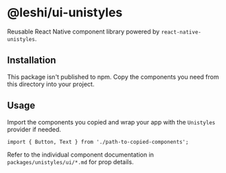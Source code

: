 # @leshi/ui-unistyles

Reusable React Native component library powered by `react-native-unistyles`.

## Installation

This package isn't published to npm. Copy the components you need from this directory into your project.

## Usage

Import the components you copied and wrap your app with the `Unistyles` provider if needed.

```tsx
import { Button, Text } from './path-to-copied-components';
```

Refer to the individual component documentation in `packages/unistyles/ui/*.md` for prop details.
